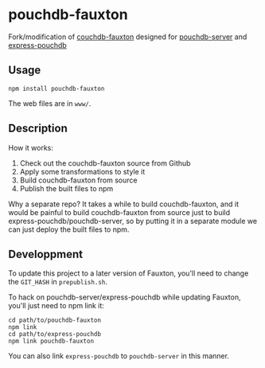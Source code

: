 pouchdb-fauxton
====

Fork/modification of [couchdb-fauxton](https://github.com/apache/couchdb-fauxton) designed for [pouchdb-server](https://github.com/pouchdb/pouchdb-server) and [express-pouchdb](https://github.com/pouchdb/express-pouchdb)

## Usage

    npm install pouchdb-fauxton

The web files are in `www/`.

## Description

How it works:

1. Check out the couchdb-fauxton source from Github
2. Apply some transformations to style it
3. Build couchdb-fauxton from source
4. Publish the built files to npm

Why a separate repo? It takes a while to build couchdb-fauxton, and it would be painful to build couchdb-fauxton from source just to build express-pouchdb/pouchdb-server, so by putting it in a separate module we can just deploy the built files to npm.

## Developpment

To update this project to a later version of Fauxton, you'll need to change the `GIT_HASH` in `prepublish.sh`.

To hack on pouchdb-server/express-pouchdb while updating Fauxton, you'll just need to npm link it:

    cd path/to/pouchdb-fauxton
    npm link
    cd path/to/express-pouchdb
    npm link pouchdb-fauxton

You can also link `express-pouchdb` to `pouchdb-server` in this manner.